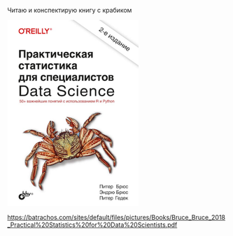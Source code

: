 Читаю и конспектирую книгу с крабиком

<img src='OReilly-russian.png' width=300>

https://batrachos.com/sites/default/files/pictures/Books/Bruce_Bruce_2018_Practical%20Statistics%20for%20Data%20Scientists.pdf
